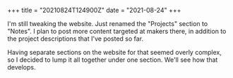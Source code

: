 +++
title = "20210824T124900Z"
date  = "2021-08-24"
+++

I'm still tweaking the website. Just renamed the "Projects" section to "Notes". I plan to post more content targeted at makers there, in addition to the project descriptions that I've posted so far.

Having separate sections on the website for that seemed overly complex, so I decided to lump it all together under one section. We'll see how that develops.
